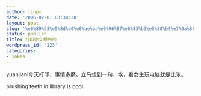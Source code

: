 ```yaml
---
author: linpx
date: '2006-02-01 03:34:38'
layout: post
slug: '%e6%89%93%e5%8d%b0%e8%ae%ba%e6%96%87%e6%83%b3%e5%88%b0%e7%9a%84'
status: publish
title: 打印论文想到的
wordpress_id: '223'
categories:
- jokes
---
```


yuanjiani今天打印，事情多磨。立马想到一句，埃，看女生玩电脑就是比笨。

  
brushing teeth in library is cool.

